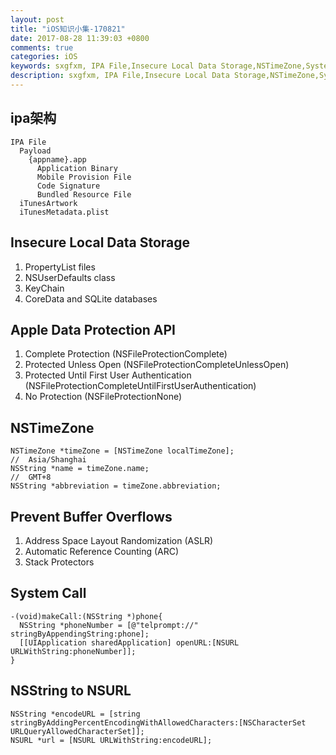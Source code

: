 ```yaml
---
layout: post
title: "iOS知识小集-170821"
date: 2017-08-28 11:39:03 +0800
comments: true
categories: iOS
keywords: sxgfxm, IPA File,Insecure Local Data Storage,NSTimeZone,System Call,NSString to NSURL
description: sxgfxm, IPA File,Insecure Local Data Storage,NSTimeZone,System Call,NSString to NSURL
---
```


## ipa架构
~~~
IPA File
  Payload
    {appname}.app
      Application Binary
      Mobile Provision File
      Code Signature
      Bundled Resource File
  iTunesArtwork
  iTunesMetadata.plist
~~~

<!-- more -->

## Insecure Local Data Storage
1. PropertyList files  
2. NSUserDefaults class  
3. KeyChain  
4. CoreData and SQLite databases  

## Apple Data Protection API
1. Complete Protection (NSFileProtectionComplete)  
2. Protected Unless Open (NSFileProtectionCompleteUnlessOpen)  
3. Protected Until First User Authentication (NSFileProtectionCompleteUntilFirstUserAuthentication)  
4. No Protection (NSFileProtectionNone)  

## NSTimeZone
~~~
NSTimeZone *timeZone = [NSTimeZone localTimeZone];
//  Asia/Shanghai
NSString *name = timeZone.name;
//  GMT+8
NSString *abbreviation = timeZone.abbreviation;
~~~

## Prevent Buffer Overflows
1. Address Space Layout Randomization (ASLR)  
2. Automatic Reference Counting (ARC)  
3. Stack Protectors  

## System Call
~~~
-(void)makeCall:(NSString *)phone{
  NSString *phoneNumber = [@"telprompt://" stringByAppendingString:phone];
  [[UIApplication sharedApplication] openURL:[NSURL URLWithString:phoneNumber]];
}
~~~

## NSString to NSURL
~~~
NSString *encodeURL = [string stringByAddingPercentEncodingWithAllowedCharacters:[NSCharacterSet URLQueryAllowedCharacterSet]];
NSURL *url = [NSURL URLWithString:encodeURL];
~~~